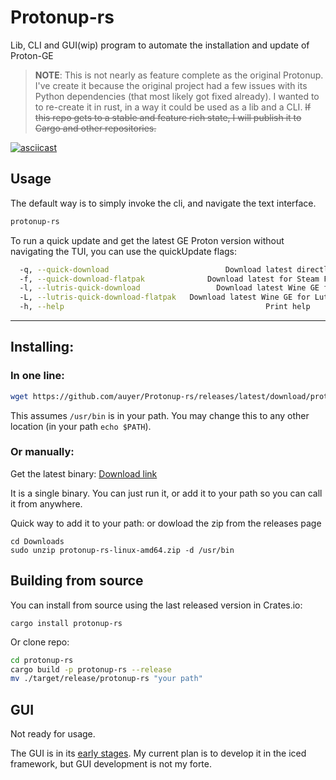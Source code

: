# Protonup-rs

Lib, CLI and GUI(wip) program to automate the installation and update of Proton-GE

> **NOTE**: This is not nearly as feature complete as the original Protonup.
> I've create it because the original project had a few issues with its Python dependencies (that most likely got fixed already). 
> I wanted to to re-create it in rust, in a way it could be used as a lib and a CLI.
> ~~If this repo gets to a stable and feature rich state, I will publish it to Cargo and other repositories.~~

[![asciicast](https://asciinema.org/a/rEO6Oipjn4rBkTWAtH1IFf3Xe.svg)](https://asciinema.org/a/rEO6Oipjn4rBkTWAtH1IFf3Xe)

## Usage

The default way is to simply invoke the cli, and navigate the text interface.
```bash
protonup-rs
```

To run a quick update and get the latest GE Proton version without navigating the TUI, you can use the quickUpdate flags:
```bash
  -q, --quick-download                          Download latest directly
  -f, --quick-download-flatpak              Download latest for Steam FlatPak
  -l, --lutris-quick-download                 Download latest Wine GE for Lutris
  -L, --lutris-quick-download-flatpak   Download latest Wine GE for Lutris FlatPak
  -h, --help                                             Print help
```
---

## Installing:

### In one line:

```bash
wget https://github.com/auyer/Protonup-rs/releases/latest/download/protonup-rs-linux-amd64.tar.gz -O - | tar -xz && zenity --password | sudo -S mv protonup-rs /usr/bin/
```

This assumes `/usr/bin` is in your path. You may change this to any other location (in your path ```echo $PATH```). 

### Or manually:

Get the latest binary:
[Download link](https://github.com/auyer/Protonup-rs/releases/latest/download/protonup-rs-linux-amd64.zip)

It is a single binary. You can just run it, or add it to your path so you can call it from anywhere.

Quick way to add it to your path:
or dowload the zip from the releases page
```
cd Downloads
sudo unzip protonup-rs-linux-amd64.zip -d /usr/bin
```


## Building from source

You can install from source using the last released version in Crates.io:

```
cargo install protonup-rs
```

Or clone repo:

```bash
cd protonup-rs
cargo build -p protonup-rs --release
mv ./target/release/protonup-rs "your path"
```


## GUI

Not ready for usage.

The GUI is in its [early stages](https://github.com/auyer/Protonup-rs/tree/feature/gui). My current plan is to develop it in the iced framework, but GUI development is not my forte.

